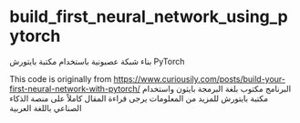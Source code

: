 # build_first_neural_network_using_pytorch
بناء شبكة عصبونية باستخدام مكتبة بايتورش PyTorch

This code is originally from https://www.curiousily.com/posts/build-your-first-neural-network-with-pytorch/ البرنامج مكتوب بلغة البرمجة بايثون واستخدام مكتبة بايتورش للمزيد من المعلومات يرجى قراءة المقال كاملاً على منصة الذكاء الصناعي باللغة العربية
